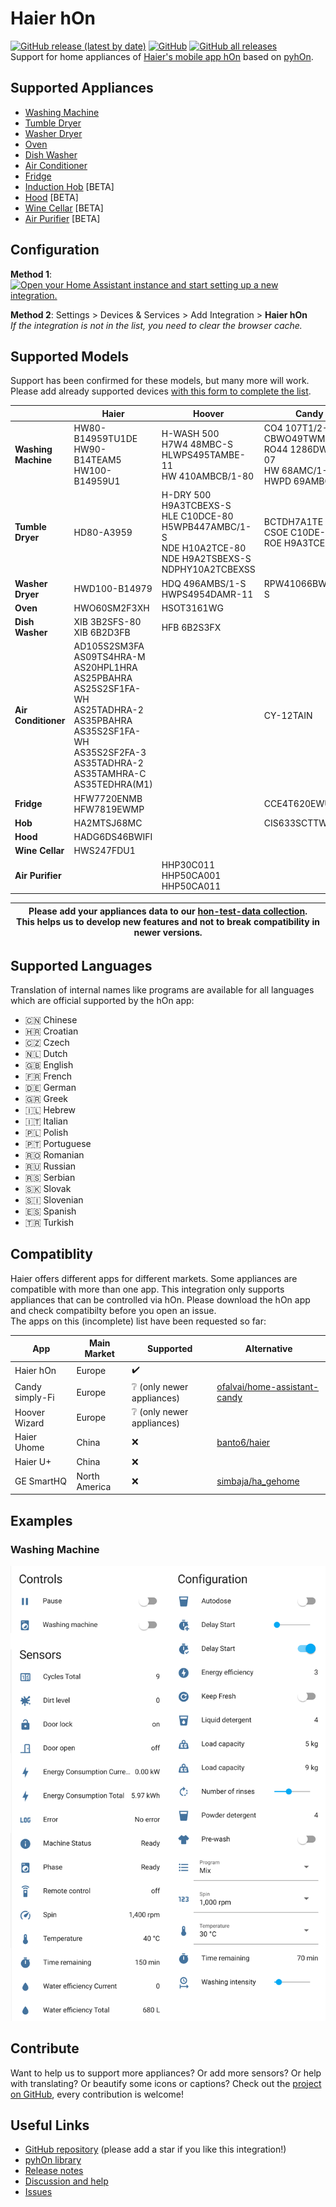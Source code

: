# Haier hOn
[![GitHub release (latest by date)](https://img.shields.io/github/v/release/Andre0512/hon?color=green)](https://github.com/Andre0512/hon/releases/latest)
[![GitHub](https://img.shields.io/github/license/Andre0512/hon?color=red)](https://github.com/Andre0512/hon/blob/main/LICENSE)
[![GitHub all releases](https://img.shields.io/github/downloads/Andre0512/hon/total?color=blue)](https://tooomm.github.io/github-release-stats/?username=Andre0512&repository=hon)  
Support for home appliances of [Haier's mobile app hOn](https://hon-smarthome.com/) based on [pyhOn](https://github.com/Andre0512/pyhon).

## Supported Appliances
- [Washing Machine](https://github.com/Andre0512/hon#washing-machine)
- [Tumble Dryer](https://github.com/Andre0512/hon#tumble-dryer)
- [Washer Dryer](https://github.com/Andre0512/hon#washer-dryer)
- [Oven](https://github.com/Andre0512/hon#oven)
- [Dish Washer](https://github.com/Andre0512/hon#dish-washer)
- [Air Conditioner](https://github.com/Andre0512/hon#air-conditioner)
- [Fridge](https://github.com/Andre0512/hon#fridge)
- [Induction Hob](https://github.com/Andre0512/hon#induction-hob) [BETA]
- [Hood](https://github.com/Andre0512/hon#hood) [BETA]
- [Wine Cellar](https://github.com/Andre0512/hon#wine-cellar) [BETA]
- [Air Purifier](https://github.com/Andre0512/hon#air-purifier) [BETA]

## Configuration

**Method 1**: [![Open your Home Assistant instance and start setting up a new integration.](https://my.home-assistant.io/badges/config_flow_start.svg)](https://my.home-assistant.io/redirect/config_flow_start/?domain=hon)

**Method 2**: Settings > Devices & Services > Add Integration > **Haier hOn**  
_If the integration is not in the list, you need to clear the browser cache._

## Supported Models
Support has been confirmed for these models, but many more will work. Please add already supported devices [with this form to complete the list](https://forms.gle/bTSD8qFotdZFytbf8).

|                     | **Haier**                                                                                                                                                                                                                       | **Hoover**                                                                                                                                  | **Candy**                                                                                           |
|---------------------|---------------------------------------------------------------------------------------------------------------------------------------------------------------------------------------------------------------------------------|---------------------------------------------------------------------------------------------------------------------------------------------|-----------------------------------------------------------------------------------------------------|
| **Washing Machine** | HW80-B14959TU1DE <br/> HW90-B14TEAM5 <br/> HW100-B14959U1                                                                                                                                                                       | H-WASH 500 <br/> H7W4 48MBC-S <br/> HLWPS495TAMBE-11 <br/> HW 410AMBCB/1-80                                                                      | CO4 107T1/2-07 <br/> CBWO49TWME-S <br/> RO44 1286DWMC4-07 <br/> HW 68AMC/1-80 <br/> HWPD 69AMBC/1-S |
| **Tumble Dryer**    | HD80-A3959                                                                                                                                                                                                                      | H-DRY 500 <br/> H9A3TCBEXS-S <br/> HLE C10DCE-80 <br/> H5WPB447AMBC/1-S <br/> NDE H10A2TCE-80 <br/> NDE H9A2TSBEXS-S <br/> NDPHY10A2TCBEXSS | BCTDH7A1TE <br/> CSOE C10DE-80 <br/> ROE H9A3TCEX-S                                                 |
| **Washer Dryer**    | HWD100-B14979                                                                                                                                                                                                                   | HDQ 496AMBS/1-S <br/> HWPS4954DAMR-11                                                                                                       | RPW41066BWMR/1-S                                                                                    |
| **Oven**            | HWO60SM2F3XH                                                                                                                                                                                                                    | HSOT3161WG                                                                                                                                  |                                                                                                     |
| **Dish Washer**     | XIB 3B2SFS-80 <br/> XIB 6B2D3FB                                                                                                                                                                                                 | HFB 6B2S3FX                                                                                                                                 |                                                                                                     |
| **Air Conditioner** | AD105S2SM3FA <br/> AS09TS4HRA-M <br/> AS20HPL1HRA <br/> AS25PBAHRA <br/> AS25S2SF1FA-WH <br/> AS25TADHRA-2 <br/> AS35PBAHRA <br/> AS35S2SF1FA-WH <br/> AS35S2SF2FA-3 <br/> AS35TADHRA-2 <br/> AS35TAMHRA-C <br/> AS35TEDHRA(M1) |                                                                                                                                             | CY-12TAIN                                                                                           |
| **Fridge**          | HFW7720ENMB <br/> HFW7819EWMP                                                                                                                                                                                                   |                                                                                                                                             | CCE4T620EWU                                                                                         |
| **Hob**             | HA2MTSJ68MC                                                                                                                                                                                                                     |                                                                                                                                             | CIS633SCTTWIFI                                                                                      |
| **Hood**            | HADG6DS46BWIFI                                                                                                                                                                                                                  |                                                                                                                                             |                                                                                                     |
| **Wine Cellar**     | HWS247FDU1                                                                                                                                                                                                                      |                                                                                                                                             |                                                                                                     |
| **Air Purifier**    |                                                                                                                                                                                                                                 | HHP30C011 <br/> HHP50CA001 <br/> HHP50CA011                                                                                                 |                                                                                                     |

| Please add your appliances data to our [hon-test-data collection](https://github.com/Andre0512/hon-test-data). <br/>This helps us to develop new features and not to break compatibility in newer versions. |
|-------------------------------------------------------------------------------------------------------------------------------------------------------------------------------------------------------------|

## Supported Languages
Translation of internal names like programs are available for all languages which are official supported by the hOn app:
* 🇨🇳 Chinese
* 🇭🇷 Croatian
* 🇨🇿 Czech
* 🇳🇱 Dutch
* 🇬🇧 English
* 🇫🇷 French
* 🇩🇪 German
* 🇬🇷 Greek
* 🇮🇱 Hebrew
* 🇮🇹 Italian
* 🇵🇱 Polish
* 🇵🇹 Portuguese
* 🇷🇴 Romanian
* 🇷🇺 Russian
* 🇷🇸 Serbian
* 🇸🇰 Slovak
* 🇸🇮 Slovenian
* 🇪🇸 Spanish
* 🇹🇷 Turkish

## Compatiblity
Haier offers different apps for different markets. Some appliances are compatible with more than one app. This integration only supports appliances that can be controlled via hOn. Please download the hOn app and check compatibilty before you open an issue.   
The apps on this (incomplete) list have been requested so far:

| App             | Main Market   | Supported                               | Alternative                                                                     |
|-----------------|---------------|-----------------------------------------|---------------------------------------------------------------------------------|
| Haier hOn       | Europe        | :heavy_check_mark:                      |                                                                                 |
| Candy simply-Fi | Europe        | :grey_question: (only newer appliances) | [ofalvai/home-assistant-candy](https://github.com/ofalvai/home-assistant-candy) |
| Hoover Wizard   | Europe        | :grey_question: (only newer appliances) |                                                                                 |
| Haier Uhome     | China         | :x:                                     | [banto6/haier](https://github.com/banto6/haier)                                 |
| Haier U+        | China         | :x:                                     |                                                                                 |
| GE SmartHQ      | North America | :x:                                     | [simbaja/ha_gehome](https://github.com/simbaja/ha_gehome)                       |   

## Examples
### Washing Machine
![washing_machine.png](assets/washing_machine.png)

## Contribute


Want to help us to support more appliances? Or add more sensors? Or help with translating? Or beautify some icons or captions? 
Check out the [project on GitHub](https://github.com/Andre0512/hon), every contribution is welcome!

## Useful Links
* [GitHub repository](https://github.com/Andre0512/hon) (please add a star if you like this integration!)
* [pyhOn library](https://github.com/Andre0512/pyhOn)
* [Release notes](https://github.com/Andre0512/hon/releases)
* [Discussion and help](https://github.com/Andre0512/hon/discussions)
* [Issues](https://github.com/Andre0512/hon/issues)
